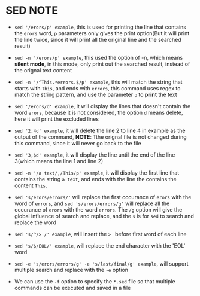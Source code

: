 SED NOTE
====

+ `sed '/erors/p' example`, this is used for printing the line that contains the `erors` word, `p` parameters only gives the print option(But it will print the line twice, since it will print all the original line and the searched result)

+ `sed -n '/erors/p' example`, this used the option of -n, which means **silent mode**, in this mode, only print out the searched result, instead of the orignal text content

+ `sed -n '/^This.*errors.$/p' example`, this will match the string that starts with `This`, and ends with `errors`, this command uses regex to match the string pattern, and use the parameter `p` to **print** the text

+ `sed '/erors/d' example`, it will display the lines that doesn't contain the word `erors`, because it is not considered, the option `d` means delete, here it will print the excluded lines

+ `sed '2,4d' example`, it will delete the line 2 to line 4 in example as the output of the command, **NOTE**: Tthe orignal file is not changed during this command, since it will never go back to the file 

+ `sed '3,$d' example`, it will display the  line until the end of the line 3(which means the line 1 and line 2)

+ `sed -n '/a text/,/This/p' example`, it will display the first line that contains the string `a text`, and ends with the line the contains the content `This`.

+ `sed 's/erors/errors/'` will replace the first occurance of `erors` with the word of `errors`, and `sed 's/erors/errors/g'` will replace all the occurance of `erors` with the word `errors`. The `/g` option will give the global influence of search and replace, and the `s` is for `sed` to search and replace the word

+ `sed 's/^/> /' example`, will insert the `> ` before first word of each line

+ `sed 's/$/EOL/' example`, will replace the end character with the 'EOL' word

+ `sed -e 's/erors/errors/g' -e 's/last/final/g' example`, will support multiple search and replace with the `-e` option


+ We can use the `-f` option to specify the `*.sed` file so that multiple commands can be executed and saved in a file


